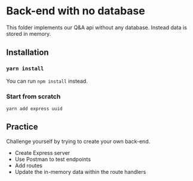# Back-end with no database
This folder implements our Q&A api without any database. Instead data is stored in memory.

## Installation
### `yarn install`
You can run `npm install` instead.

### Start from scratch
`yarn add express uuid`

## Practice
Challenge yourself by trying to create your own back-end.

- Create Express server
- Use Postman to test endpoints
- Add routes
- Update the in-memory data within the route handlers
